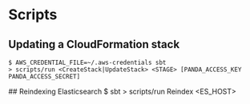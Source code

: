 # Scripts

## Updating a CloudFormation stack

    $ AWS_CREDENTIAL_FILE=~/.aws-credentials sbt
    > scripts/run <CreateStack|UpdateStack> <STAGE> [PANDA_ACCESS_KEY PANDA_ACCESS_SECRET]
    
    
## Reindexing Elasticsearch
    $ sbt
    > scripts/run Reindex <ES_HOST>
